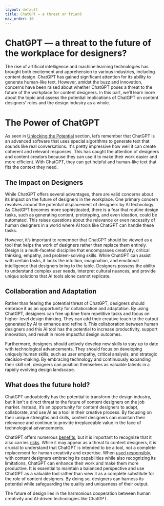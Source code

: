 ```yaml
---
layout: default
title: ChatGPT — a threat or friend
nav_order: 10
---
```


# ChatGPT — a threat to the future of the workplace for designers?

The rise of artificial intelligence and machine learning technologies has brought both excitement and apprehension to various industries, including content design. ChatGPT has gained significant attention for its ability to generate human-like text. However, amidst the buzz and innovation, concerns have been raised about whether ChatGPT poses a threat to the future of the workplace for content designers. In this part, we’ll learn more about the topic and assess the potential implications of ChatGPT on content designers' roles and the design industry as a whole.

# The Power of ChatGPT

As seen in [Unlocking the Potential](https://lipkowski.github.io/just-the-docs/docs/Unlocking%20the%20Potential.html) section, let’s remember that ChatGPT is an advanced software that uses special algorithms to generate text that sounds like real conversations. It's pretty impressive how well it can create coherent and relevant responses. This has caught the attention of designers and content creators because they can use it to make their work easier and more efficient. With ChatGPT, they can get helpful and human-like text that fits the context they need.

## The Impact on Designers

While ChatGPT offers several advantages, there are valid concerns about its impact on the future of designers in the workplace. One primary concern revolves around the potential displacement of designers by AI technology. As ChatGPT becomes more sophisticated, there is a fear that routine design tasks, such as generating content, prototyping, and even ideation, could be automated. This raises questions about the relevance or even necessity of human designers in a world where AI tools like ChatGPT can handle these tasks.

However, it’s important to remember that ChatGPT should be viewed as a tool that helps the work of designers rather than replace them entirely. Design is a multi-faceted discipline that encompasses creativity, critical thinking, empathy, and problem-solving skills. While ChatGPT can assist with certain tasks, it lacks the intuition, imagination, and emotional intelligence that designers bring to the table. Designers possess the ability to understand complex user needs, interpret cultural nuances, and provide unique solutions that AI tools alone cannot replicate.

## Collaboration and Adaptation

Rather than fearing the potential threat of ChatGPT, designers should embrace it as an opportunity for collaboration and adaptation. By using ChatGPT, designers can free up time from repetitive tasks and focus on higher-level design thinking. They can add their creative touch to the output generated by AI to enhance and refine it. This collaboration between human designers and this AI tool has the potential to increase productivity, support innovation, and result in more impactful design outcomes.

Furthermore, designers should actively develop new skills to stay up to date with technological advancements. They should focus on developing uniquely human skills, such as user empathy, critical analysis, and strategic decision-making. By embracing technology and continuously expanding their skill set, designers can position themselves as valuable talents in a rapidly evolving design landscape.

## What does the future hold?

ChatGPT undoubtedly has the potential to transform the design industry, but it isn't a direct threat to the future of content designers on the job market. Instead, it’s an opportunity for content designers to adapt, collaborate, and use AI as a tool in their creative process. By focusing on their unique strengths and skills, content designers can maintain their relevance and continue to provide irreplaceable value in the face of technological advancements.

ChatGPT offers numerous [benefits](https://lipkowski.github.io/just-the-docs/docs/Unlocking%20the%20Potential.html), but it is important to recognize that it also carries [risks](https://lipkowski.github.io/just-the-docs/docs/Navigating%20the%20Challenges.html). While it may appear as a threat to content designers, it is crucial to understand that ChatGPT is intended to be a tool, not a complete replacement for human creativity and expertise. When [used responsibly](https://lipkowski.github.io/just-the-docs/docs/Navigating%20Ethical%20Considerations.html), with content designers embracing its capabilities while also recognizing its limitations, ChatGPT can enhance their work and make them more productive. It is essential to maintain a balanced perspective and use ChatGPT as a valuable tool rather than view it as a complete substitute for the role of content designers. By doing so, designers can harness its potential while safeguarding the quality and uniqueness of their output. 

The future of design lies in the harmonious cooperation between human creativity and AI-driven technologies like ChatGPT.
